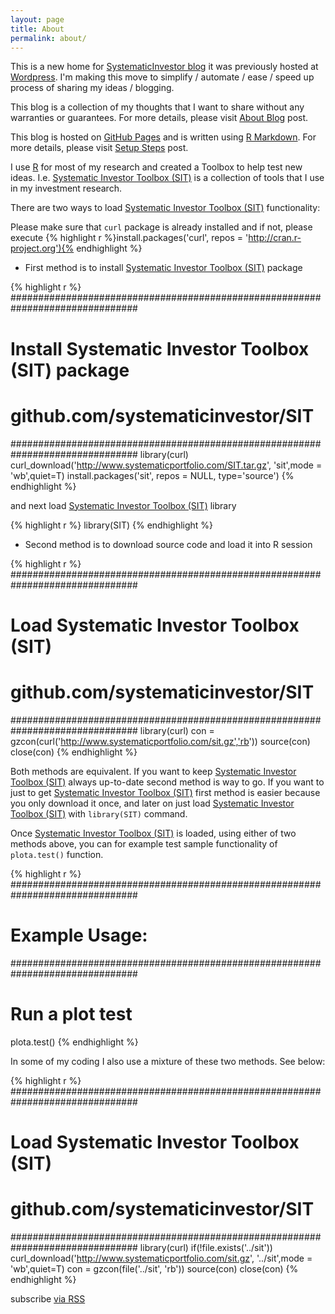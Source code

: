 ```yaml
---
layout: page
title: About
permalink: about/
---
```



This is a new home for [SystematicInvestor blog](https://systematicinvestor.wordpress.com/)
it was previously hosted at [Wordpress](https://systematicinvestor.wordpress.com/). 
I'm making this move to simplify / automate / ease / speed up process of sharing my ideas / blogging.


This blog is a collection of my thoughts that I want to share without any warranties or
guarantees. For more details, please visit [About Blog](/About-Blog/) post.

This blog is hosted on [GitHub Pages](https://pages.github.com/) and is written using 
[R Markdown](http://rmarkdown.rstudio.com/). For more details, please visit [Setup Steps](/Steps/) post.


I use [R](http://www.r-project.org/) for most of my research and created a Toolbox to help
test new ideas. I.e. [Systematic Investor Toolbox (SIT)](https://github.com/systematicinvestor/SIT)
is a collection of tools that I use in my investment research.

There are two ways to load [Systematic Investor Toolbox (SIT)](https://github.com/systematicinvestor/SIT)
functionality:

Please make sure that `curl` package is already installed and if not, please execute 
{% highlight r %}install.packages('curl', repos = 'http://cran.r-project.org'){% endhighlight %}


* First method is to install [Systematic Investor Toolbox (SIT)](https://github.com/systematicinvestor/SIT)
package

{% highlight r %}
###############################################################################
# Install Systematic Investor Toolbox (SIT) package
# github.com/systematicinvestor/SIT
###############################################################################
library(curl)
curl_download('http://www.systematicportfolio.com/SIT.tar.gz', 'sit',mode = 'wb',quiet=T)
install.packages('sit', repos = NULL, type='source')
{% endhighlight %}

and next load [Systematic Investor Toolbox (SIT)](https://github.com/systematicinvestor/SIT)
library

{% highlight r %}
library(SIT)
{% endhighlight %}

* Second method is to download source code and load it into R session

{% highlight r %}
###############################################################################
# Load Systematic Investor Toolbox (SIT)
# github.com/systematicinvestor/SIT
###############################################################################
library(curl)
con = gzcon(curl('http://www.systematicportfolio.com/sit.gz','rb'))
	source(con)
close(con)
{% endhighlight %}


Both methods are equivalent. If you want to keep [Systematic Investor Toolbox (SIT)](https://github.com/systematicinvestor/SIT)
always up-to-date second method is way to go. If you want to just to get [Systematic Investor Toolbox (SIT)](https://github.com/systematicinvestor/SIT)
first method is easier because you only download it once, and later on just load
[Systematic Investor Toolbox (SIT)](https://github.com/systematicinvestor/SIT)
with `library(SIT)` command.
 
 
Once [Systematic Investor Toolbox (SIT)](https://github.com/systematicinvestor/SIT)
is loaded, using either of two methods above, you can for example test sample functionality
of `plota.test()` function.

{% highlight r %} 
###############################################################################
# Example Usage:
###############################################################################
# Run a plot test
plota.test()
{% endhighlight %}




In some of my coding I also use a mixture of these two methods. See below:

{% highlight r %}
###############################################################################
# Load Systematic Investor Toolbox (SIT)
# github.com/systematicinvestor/SIT
###############################################################################
library(curl)
if(!file.exists('../sit'))
	curl_download('http://www.systematicportfolio.com/sit.gz', '../sit',mode = 'wb',quiet=T)
con = gzcon(file('../sit', 'rb'))
	source(con)
close(con)
{% endhighlight %}


<p class="rss-subscribe">subscribe <a href="{{ "feed.xml" | prepend: site.baseurl }}">via RSS</a></p>
